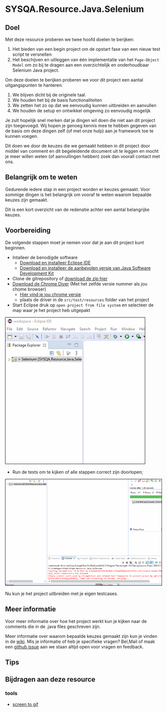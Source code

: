 # SYSQA.Resource.Java.Selenium

## Doel

Met deze resource proberen we twee hoofd doelen te berijken:

1. Het bieden van een begin project om de opstart fase van een nieuw test script te versnellen
1. Het beschijven en uitleggen van één implementatie van het `Page-Object Model` om zo bij te dragen aan een overzichtelijk en onderhoudbaar Selenium Java project.

Om deze doelen te berijken proberen we voor dit project een aantal uitgangspunten te hanteren:

1. We blijven dicht bij de originele taal.
1. We houden het bij de basis functionaliteiten 
1. We zetten het zo op dat we eenvoudig kunnen uitbreiden en aanvullen
1. We houden de setup en ontwikkel omgeving zo eenvoudig mogelijk

Je zult hopelijk snel merken dat je dingen wil doen die niet aan dit project zijn toegevoegd. Wij hopen je genoeg kennis mee te hebben gegeven van de basis om deze dingen zelf (of met onze hulp) aan je framework toe te kunnen voegen.

Dit doen we door de keuzes die we gemaakt hebben in dit project door middel van comment en dit begeleidende document uit te leggen en mocht je meer willen weten (of aanvullingen hebben) zoek dan voorall contact met ons.


## Belangrijk om te weten

Gedurende iedere stap in een project worden er keuzes gemaakt. Voor sommige dingen is het belangrijk om vooraf te weten waarom bepaalde keuzes zijn gemaakt.

Dit is een kort overzicht van de redenatie achter een aantal belangrijke keuzes.


## Voorbereiding
De volgende stappen moet je nemen voor dat je aan dit project kunt beginnen.
* Intalleer de benodigde software
    * [Download en installeer Eclipse IDE](https://www.eclipse.org/downloads/)
    * [Download en installeer de aanbevolen versie van Java Software Development Kit](https://www.oracle.com/technetwork/java/javase/downloads/jdk11-downloads-5066655.html)
* Clone de gitrepository of [download de zip hier](https://github.com/SYSQA-ExpertiseLeadership/SYSQA.Resource.Java.Selenium-/archive/master.zip)
* [Download de Chrome Diver](https://chromedriver.chromium.org/) (Met het zelfde versie nummer als jou chome browser)
    * [Hier vind je jou chrome versie](chrome://settings/help)
    * plaats de driver in de `src/test/resources` folder van het project
* Start Eclipse druk op `open project from file system` en selecteer de map waar je het project heb uitgepakt 

<img style="border: 1px solid black;" src="./resources/LoadProject.gif">

* Run de tests om te kijken of alle stappen correct zijn doorlopen;


<img style="border: 1px solid black;" src="./resources/RunTests.gif">

Nu kun je het project uitbreiden met je eigen testcases.
## Meer informatie

Voor meer informatie over hoe het project werkt kun je kijken naar de comments die in de .java files geschreven zijn.

Meer informatie over waarom bepaalde keuzes gemaakt zijn kun je vinden in de [wiki](https://github.com/SYSQA-ExpertiseLeadership/SYSQA.Resource.Java.Selenium-/wiki). Mis je informatie of heb je specifieke vragen? Bel,Mail of maak een [github issue](https://github.com/SYSQA-ExpertiseLeadership/SYSQA.Resource.Java.Selenium-/issues) aan we staan altijd open voor vragen en feedback.

## Tips

## Bijdragen aan deze resource

### tools 
* [screen to gif](https://chocolatey.org/packages/screentogif)
